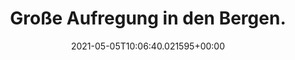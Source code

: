 ---
date: '2021-05-05T10:06:40.021595+00:00'
found_at: '2014-12-05'
found_url: http://www.mytoys.de/PLAYMOBIL-Gro%C3%9Fe-Bergwelt/PLAYMOBIL/KID/de-mt.to.br01.26.71/
title: Große Aufregung in den Bergen.
---